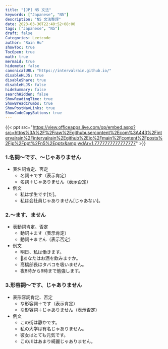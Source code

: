 ```yaml
---
title: "[JP] N5 文法"
keywords: ["Japanese", "N5"]
description: "N5 文法整理"
date: 2023-03-30T22:40:52+08:00
tags: ["Japanese", "N5"]
draft: false
Categories: Leetcode
author: "Rain Hu"
showToc: true
TocOpen: true
math: true
mermaid: true
hidemeta: false
canonicalURL: "https://intervalrain.github.io/"
disableHLJS: true
disableShare: true
disableHLJS: false
hideSummary: false
searchHidden: false
ShowReadingTime: true
ShowBreadCrumbs: true
ShowPostNavLinks: true
ShowCodeCopyButtons: true
---
```


{{< ppt src="https://view.officeapps.live.com/op/embed.aspx?src=https%3A%2F%2Fraw%2Egithubusercontent%2Ecom%3A443%2Fintervalrain%2Fintervalrain%2Egithub%2Eio%2Fmain%2Fcontent%2Fposts%2Fjp%2Fppt%2Fn5%2Epptx&amp;wdAr=1.7777777777777777" >}}


### 1.名詞〜です、〜じゃありません
+ 表名詞肯定、否定
    + 名詞＋です（表示肯定）
    + 名詞＋じゃありません（表示否定）
+ 例文
    + 私は学生です[だ]。
    + 私は会社員じゃありません[じゃあない]。
### 2.〜ます、ません
+ 表動詞肯定、否定
    + 動詞＋ます（表示肯定）
    + 動詞＋ません（表示否定）
+ 例文
    + 明日、私は働きます。
    + あなたはお酒を飲みますか。
    + 高橋部長はタバコを吸いません。
    + 夜8時から9時まで勉強します。
### 3.形容詞〜です、じゃありません
+ 表形容詞肯定、否定
    + な形容詞＋です（表示肯定）
    + な形容詞＋じゃありません（表示否定）
+ 例文
    + この街は静かです。
    + 私の大学は有名じゃありません。
    + 彼女はとても元気です。
    + この川はあまり綺麗じゃありません。